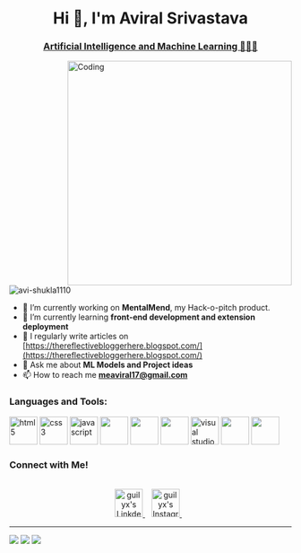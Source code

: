 <h1 align="center">Hi 👋, I'm Aviral Srivastava</h1>

<h3 align="center"><u>Artificial Intelligence and Machine Learning 🧑🏻‍💻</u></h3>

<img align="right" alt="Coding" width="400" src="https://media.tenor.com/GfSX-u7VGM4AAAAC/coding.gif](https://media.tenor.com/GfSX-u7VGM4AAAAC/coding.gif">

<p align="left"> <img src="https://komarev.com/ghpvc/?username=avi-shukla1110&label=Profile%20views&color=0e75b6&style=flat" alt="avi-shukla1110" /> </p>



- 🔭 I’m currently working on **MentalMend**, my Hack-o-pitch product.
- 🌱 I’m currently learning **front-end development and extension deployment**
- 📝 I regularly write articles on [https://thereflectivebloggerhere.blogspot.com/](https://thereflectivebloggerhere.blogspot.com/)
- 💬 Ask me about **ML Models and Project ideas**
- 📫 How to reach me **meaviral17@gmail.com**

 


<h3 align="left">Languages and Tools:</h3>

<span>
   <img alt="html5" width="50px" src="https://img.icons8.com/color/240/000000/html-5.png">
   <img alt="css3" width="50px" src="https://img.icons8.com/color/240/000000/css3.png">
   <img alt="javascript" width="50px" src="https://img.icons8.com/color/240/000000/javascript.png" />
   <img src ="https://img.icons8.com/fluency/512/c-programming.png" width="50px"/>
   <img src = "https://img.icons8.com/color/2x/c-plus-plus-logo.png" width="50px"/>
  <img src="https://img.icons8.com/color/64/000000/git.png" width="50px"/>
  <img alt="visual studio code" width="50px" src="https://img.icons8.com/fluent/240/000000/visual-studio-code-2019.png" />  
  <img src="https://img.icons8.com/fluency/512/azure-1.png" width="50px" />
  <img src="https://img.icons8.com/color/64/000000/python--v1.png" width="50px" />

  
</span>

<h3>Connect with Me!</h3>
<p align="center">
<br/>
<a href="https://www.linkedin.com/in/meaviralsrivastava/">
  <img alt="guilyx's LinkdeIN" width="50px" src="https://user-images.githubusercontent.com/57393186/151711211-5c29f763-d28a-4b7a-a741-1f8c0dd2fe0e.png" />
</a>&nbsp;&nbsp;
<a href="https://instagram.com/whyaviralwhy?igshid=OTk0YzhjMDVlZA==">
  <img alt="guilyx's Instagram" width="50px" src="https://user-images.githubusercontent.com/57393186/151711168-f5cc60d2-c486-46f1-bc23-c740b719d80d.png" />
</a>&nbsp;&nbsp;
</p>

<hr>

<img  src="![meaviral17's Stats](https://github-readme-stats.vercel.app/api?username=meaviral17&theme=merko&show_icons=true&hide_border=false&count_private=true)">
<img src="![meaviral17's Streak](https://github-readme-streak-stats.herokuapp.com/?user=meaviral17&theme=merko&hide_border=false)">
<img src="![meaviral17's Top Languages](https://github-readme-stats.vercel.app/api/top-langs/?username=meaviral17&theme=merko&show_icons=true&hide_border=false&layout=compact)">                               

<!---
meaviral17/meaviral17 is a ✨ special ✨ repository because its `README.md` (this file) appears on your GitHub profile.
You can click the Preview link to take a look at your changes.
--->
